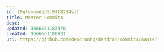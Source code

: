 ```yaml
---
id: 78gtvmumeqb5i9ff8214szf
title: Master Commits
desc: ''
updated: 1666661183370
created: 1666661180931
uri: https://github.com/dendronhq/dendron/commits/master
---
```

